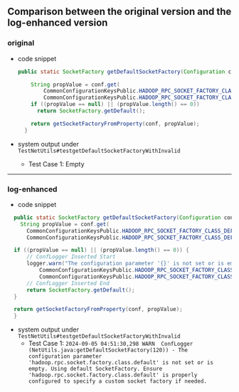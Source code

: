 ## Comparison between the original version and the log-enhanced version

### **original**

- code snippet

    ```java
    public static SocketFactory getDefaultSocketFactory(Configuration conf) {
    
        String propValue = conf.get(
            CommonConfigurationKeysPublic.HADOOP_RPC_SOCKET_FACTORY_CLASS_DEFAULT_KEY,
            CommonConfigurationKeysPublic.HADOOP_RPC_SOCKET_FACTORY_CLASS_DEFAULT_DEFAULT);
        if ((propValue == null) || (propValue.length() == 0))
          return SocketFactory.getDefault();
    
        return getSocketFactoryFromProperty(conf, propValue);
      }

- system output under `TestNetUtils#testgetDefaultSocketFactoryWithInvalid`
  - Test Case 1: Empty
  
    

-----



### log-enhanced

- code snippet

```java
  public static SocketFactory getDefaultSocketFactory(Configuration conf) {
    String propValue = conf.get(
      CommonConfigurationKeysPublic.HADOOP_RPC_SOCKET_FACTORY_CLASS_DEFAULT_KEY,
      CommonConfigurationKeysPublic.HADOOP_RPC_SOCKET_FACTORY_CLASS_DEFAULT_DEFAULT);

  if ((propValue == null) || (propValue.length() == 0)) {
      // ConfLogger Inserted Start
      logger.warn("The configuration parameter '{}' is not set or is empty. Using default SocketFactory. Ensure '{}' is properly configured to specify a custom socket factory if needed.",
          CommonConfigurationKeysPublic.HADOOP_RPC_SOCKET_FACTORY_CLASS_DEFAULT_KEY,
          CommonConfigurationKeysPublic.HADOOP_RPC_SOCKET_FACTORY_CLASS_DEFAULT_KEY);
      // ConfLogger Inserted End
      return SocketFactory.getDefault();
  }

  return getSocketFactoryFromProperty(conf, propValue);
  }
```

- system output under `TestNetUtils#testgetDefaultSocketFactoryWithInvalid`
  - Test Case 1: `2024-09-05 04:51:30,298 WARN  ConfLogger (NetUtils.java:getDefaultSocketFactory(120)) - The configuration parameter 'hadoop.rpc.socket.factory.class.default' is not set or is empty. Using default SocketFactory. Ensure 'hadoop.rpc.socket.factory.class.default' is properly configured to specify a custom socket factory if needed.`